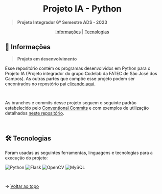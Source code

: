 <br id="topo">

<h1 align="center">Projeto IA - Python</h1>

> **Projeto Integrador 6º Semestre ADS - 2023**

<p align="center">
    <a href="#objetivo">Informações</a> |
    <a href="#tecnologias">Tecnologias</a>
</p>

<span id="objetivo">

## 🚀 Informações

> **Projeto em desenvolvimento**

Esse repositório contém os programas desenvolvidos em Python para o Projeto IA (Projeto integrador do grupo Codelab da FATEC de São José dos Campos). As outras partes que compõe esse projeto podem ser encontrados no repostório pai [clicando aqui](https://github.com/CodeLabFatec/ProjetoIA).

<br />

As branches e commits desse projeto seguem o seguinte padrão estabelecido pelo [Conventional Commits](https://www.conventionalcommits.org/pt-br/v1.0.0/) e com exemplos de utilização detalhados [neste repositório](https://github.com/iuricode/padroes-de-commits).

<br>

<span id="tecnologias">

## 🛠️ Tecnologias

Foram usadas as seguintes ferramentas, linguagens e tecnologias para a execução do projeto:

![Python](https://img.shields.io/badge/python-3670A0?style=for-the-badge&logo=python&logoColor=ffdd54)
![Flask](https://img.shields.io/badge/flask-%23000.svg?style=for-the-badge&logo=flask&logoColor=white)
![OpenCV](https://img.shields.io/badge/opencv-%23white.svg?style=for-the-badge&logo=opencv&logoColor=white)
![MySQL](https://img.shields.io/badge/MySQL-00000F?style=for-the-badge&logo=mysql&logoColor=white)

<br />

→ [Voltar ao topo](#topo)

<br>

